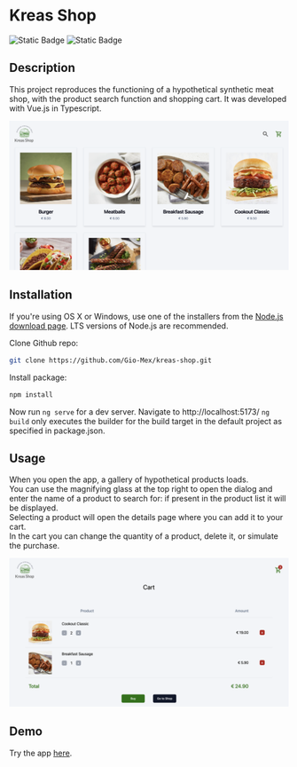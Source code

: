 # Kreas Shop
![Static Badge](https://img.shields.io/badge/TYPESCRIPT-black?style=for-the-badge&logo=typeScript)
![Static Badge](https://img.shields.io/badge/VUE.js-black?style=for-the-badge&logo=Vue.js)

## Description

This project reproduces the functioning of a hypothetical synthetic meat shop, with the product search function and shopping cart. It was developed with Vue.js in Typescript.

![Screenshot of home gallery](public/home-img.png)

## Installation

If you're using OS X or Windows, use one of the installers from the
 [Node.js download page](https://nodejs.org/en/download/). LTS versions of
  Node.js are recommended.

Clone Github repo:

```bash
git clone https://github.com/Gio-Mex/kreas-shop.git
```

Install package:

```bash
npm install
```
Now run `ng serve` for a dev server. Navigate to http://localhost:5173/
`ng build` only executes the builder for the build target in the default project
 as specified in package.json. 

## Usage 
When you open the app, a gallery of hypothetical products loads.  
You can use the magnifying glass at the top right to open the dialog and enter the name of a product to search for: if present in the product list it will be displayed.  
Selecting a product will open the details page where you can add it to your cart.  
In the cart you can change the quantity of a product, delete it, or simulate the purchase.

![Screenshot of cart](public/cart-img.png)

## Demo
Try the app [here](https://kreas-shop.netlify.app).